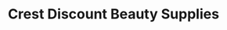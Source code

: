 ---
title: "Crest Discount Beauty Supplies"
url: /camden/crest-discount-beauty-supplies/
shop: variety store
---